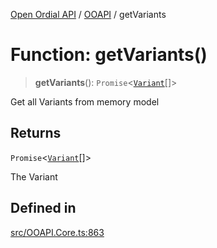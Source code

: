 [Open Ordial API](../../README.md) / [OOAPI](../README.md) / getVariants

# Function: getVariants()

> **getVariants**(): `Promise`\<[`Variant`](../classes/Variant.md)[]\>

Get all Variants from memory model

## Returns

`Promise`\<[`Variant`](../classes/Variant.md)[]\>

The Variant

## Defined in

[src/OOAPI.Core.ts:863](https://github.com/open-ordinal/open-ordinal-api/blob/70e118e56492403aed907a3616034144dfc18228/src/OOAPI.Core.ts#L863)
